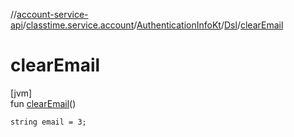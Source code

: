 //[account-service-api](../../../../index.md)/[classtime.service.account](../../index.md)/[AuthenticationInfoKt](../index.md)/[Dsl](index.md)/[clearEmail](clear-email.md)

# clearEmail

[jvm]\
fun [clearEmail](clear-email.md)()

<code>string email = 3;</code>
